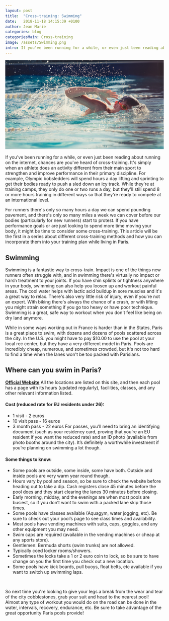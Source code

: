 ```yaml
---
layout: post
title:  "Cross-training: Swimming"
date:   2018-11-18 14:15:39 +0100
author: Jean Marie
categories: blog
categoriesMain: Cross-training
image: /assets/Swimming.png
intro: If you've been running for a while, or even just been reading about running on the internet, chances are you've heard of cross-training. It's simply when an athlete does
---
```


<img src="/assets/Swimming.png">

If you've been running for a while, or even just been reading about running on the internet, chances are you've heard of cross-training. It's simply when an athlete does an activity different from their main sport to strengthen and improve performance in their primary discipline. For example, Olympic bobsledders will spend hours a day lifting and sprinting to get their bodies ready to push a sled down an icy track. While they're at training camps, they only do one or two runs a day, but they'll still spend 8 or more hours training in different ways so that they're ready to compete at an international level.

For runners there's only so many hours a day we can spend pounding pavement, and there's only so many miles a week we can cover before our bodies (particularly for new runners) start to protest. If you have performance goals or are just looking to spend more time moving your body, it might be time to consider some cross-training. This article will be the first in a series about different cross-training methods and how you can incorporate them into your training plan while living in Paris.

## Swimming

Swimming is a fantastic way to cross-train. Impact is one of the things new runners often struggle with, and in swimming there's virtually no impact or harsh treatment to your joints. If you have shin splints or tightness anywhere in your body, swimming can also help you loosen up and workout painful areas. The cool water helps with lactic acid buildup in sore muscles and it's a great way to relax. There's also very little risk of injury, even if you're not an expert. With biking there's always the chance of a crash, or with lifting you might strain something if you go too heavy or have poor technique. Swimming is a great, safe way to workout when you don't feel like being on dry land anymore.

 While in some ways working out in France is harder than in the States, Paris is a great place to swim, with dozens and dozens of pools scattered across the city. In the U.S. you might have to pay $10.00 to use the pool at your local rec center, but they have a very different model in Paris. Pools are incredibly cheap, numerous, and sometimes crowded, but it's not too hard to find a time when the lanes won't be too packed with Parisians.

## Where can you swim in Paris?
 **[Official Website](https://www.paris.fr/equipements/piscines)**
 All the locations are listed on this site, and then each pool has a page with its hours (updated regularly), facilities, classes, and any other relevant information listed.

#### Cost (reduced rate for EU residents under 26):
* 1 visit - 2 euros
* 10 visit pass - 16 euros
* 3 month pass - 22 euros
For passes, you’ll need to bring an identifying document (such as your residency card, proving that you’re an EU resident if you want the reduced rate) and an ID photo (available from photo booths around the city). It’s definitely a worthwhile investment if you’re planning on swimming a lot though.

#### Some things to know:
* Some pools are outside, some inside, some have both. Outside and inside pools are very warm year round though.
* Hours vary by pool and season, so be sure to check the website before heading out to take a dip. Cash registers close 45 minutes before the pool does and they start clearing the lanes 30 minutes before closing.
* Early morning, midday, and the evenings are when most pools are busiest, so if you don’t want to swim with a packed lane skip those times.
* Some pools have classes available (Aquagym, water jogging, etc). Be sure to check out your pool’s page to see class times and availability.
* Most pools have vending machines with suits, caps, goggles, and any other equipment you may need.
* Swim caps are required (available in the vending machines or cheap at any sports store).
* Gentlemen: Bermuda shorts (swim trunks) are not allowed.
* Typically coed locker rooms/showers.
* Sometimes the locks take a 1 or 2 euro coin to lock, so be sure to have change on you the first time you check out a new location.
* Some pools have kick boards, pull buoys, float belts, etc available if you want to switch up swimming laps.

&nbsp;

So next time you're looking to give your legs a break from the wear and tear of the city cobblestones, grab your suit and head to the nearest pool! Almost any type of workout you would do on the road can be done in the water, intervals, recovery, endurance, etc. Be sure to take advantage of the great opportunity Paris pools provide!

